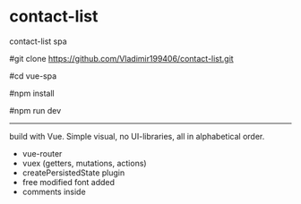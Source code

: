 # contact-list
contact-list spa

#git clone https://github.com/Vladimir199406/contact-list.git

#cd vue-spa

#npm install

#npm run dev

-------------
build with Vue. Simple visual, no UI-libraries, all in alphabetical order.
+ vue-router
+ vuex (getters, mutations, actions)
+ createPersistedState plugin
+ free modified font added
+ comments inside 
